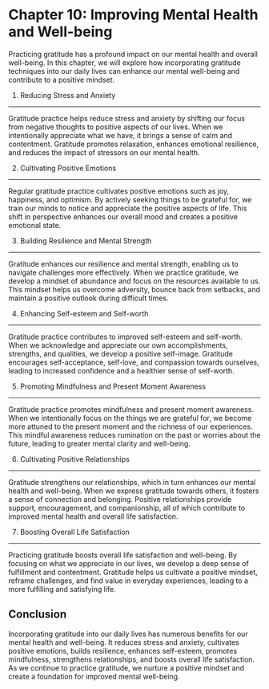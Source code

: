 Chapter 10: Improving Mental Health and Well-being
==================================================

Practicing gratitude has a profound impact on our mental health and overall well-being. In this chapter, we will explore how incorporating gratitude techniques into our daily lives can enhance our mental well-being and contribute to a positive mindset.

1. Reducing Stress and Anxiety
------------------------------

Gratitude practice helps reduce stress and anxiety by shifting our focus from negative thoughts to positive aspects of our lives. When we intentionally appreciate what we have, it brings a sense of calm and contentment. Gratitude promotes relaxation, enhances emotional resilience, and reduces the impact of stressors on our mental health.

2. Cultivating Positive Emotions
--------------------------------

Regular gratitude practice cultivates positive emotions such as joy, happiness, and optimism. By actively seeking things to be grateful for, we train our minds to notice and appreciate the positive aspects of life. This shift in perspective enhances our overall mood and creates a positive emotional state.

3. Building Resilience and Mental Strength
------------------------------------------

Gratitude enhances our resilience and mental strength, enabling us to navigate challenges more effectively. When we practice gratitude, we develop a mindset of abundance and focus on the resources available to us. This mindset helps us overcome adversity, bounce back from setbacks, and maintain a positive outlook during difficult times.

4. Enhancing Self-esteem and Self-worth
---------------------------------------

Gratitude practice contributes to improved self-esteem and self-worth. When we acknowledge and appreciate our own accomplishments, strengths, and qualities, we develop a positive self-image. Gratitude encourages self-acceptance, self-love, and compassion towards ourselves, leading to increased confidence and a healthier sense of self-worth.

5. Promoting Mindfulness and Present Moment Awareness
-----------------------------------------------------

Gratitude practice promotes mindfulness and present moment awareness. When we intentionally focus on the things we are grateful for, we become more attuned to the present moment and the richness of our experiences. This mindful awareness reduces rumination on the past or worries about the future, leading to greater mental clarity and well-being.

6. Cultivating Positive Relationships
-------------------------------------

Gratitude strengthens our relationships, which in turn enhances our mental health and well-being. When we express gratitude towards others, it fosters a sense of connection and belonging. Positive relationships provide support, encouragement, and companionship, all of which contribute to improved mental health and overall life satisfaction.

7. Boosting Overall Life Satisfaction
-------------------------------------

Practicing gratitude boosts overall life satisfaction and well-being. By focusing on what we appreciate in our lives, we develop a deep sense of fulfillment and contentment. Gratitude helps us cultivate a positive mindset, reframe challenges, and find value in everyday experiences, leading to a more fulfilling and satisfying life.

Conclusion
----------

Incorporating gratitude into our daily lives has numerous benefits for our mental health and well-being. It reduces stress and anxiety, cultivates positive emotions, builds resilience, enhances self-esteem, promotes mindfulness, strengthens relationships, and boosts overall life satisfaction. As we continue to practice gratitude, we nurture a positive mindset and create a foundation for improved mental well-being.
